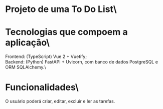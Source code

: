 # Projeto de uma To Do List\ 

# Tecnologias que compoem a aplicação\

Frontend: (TypeScript) Vue 2 + Vuetify;\
Backend: (Python) FastAPI + Uvicorn, com banco de dados PostgreSQL e ORM SQLAlchemy.\

# Funcionalidades\

O usuário poderá criar, editar, excluir e ler as tarefas.
